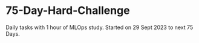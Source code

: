 # 75-Day-Hard-Challenge
Daily tasks with 1 hour of MLOps study. Started on 29 Sept 2023 to next 75 Days.
                                                                                                                                                                                                                                                                                                                                                                                                                                                                                                                                                                                                                                                                                                                                                                                                                                                                                                                                                                                                                                                                                                                                                                                                                                  